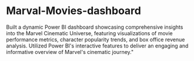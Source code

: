 # Marval-Movies-dashboard
Built a dynamic Power BI dashboard showcasing comprehensive insights into the Marvel Cinematic Universe, featuring visualizations of movie performance metrics, character popularity trends, and box office revenue analysis. Utilized Power BI's interactive features to deliver an engaging and informative overview of Marvel's cinematic journey."
